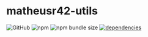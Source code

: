 # matheusr42-utils

![GitHub](https://img.shields.io/github/license/matheusr42/matheusr42-utils)
![npm](https://img.shields.io/npm/v/matheusr42-utils)
![npm bundle size](https://img.shields.io/bundlephobia/minzip/matheusr42-utils)
[![dependencies](https://david-dm.org/MatheusR42/matheusr42-utils.svg)](https://david-dm.org/MatheusR42/matheusr42-utils)
